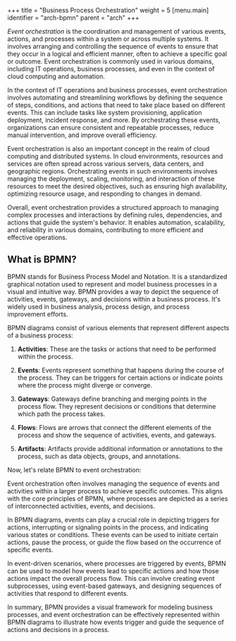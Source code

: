 +++
title = "Business Process Orchestration"
weight = 5
[menu.main]
  identifier = "arch-bpmn"
  parent = "arch"
+++

_Event orchestration_ is the coordination and management of various events, actions, and processes within a system or across multiple systems. It involves arranging and controlling the sequence of events to ensure that they occur in a logical and efficient manner, often to achieve a specific goal or outcome. Event orchestration is commonly used in various domains, including IT operations, business processes, and even in the context of cloud computing and automation.

In the context of IT operations and business processes, event orchestration involves automating and streamlining workflows by defining the sequence of steps, conditions, and actions that need to take place based on different events. This can include tasks like system provisioning, application deployment, incident response, and more. By orchestrating these events, organizations can ensure consistent and repeatable processes, reduce manual intervention, and improve overall efficiency.

Event orchestration is also an important concept in the realm of cloud computing and distributed systems. In cloud environments, resources and services are often spread across various servers, data centers, and geographic regions. Orchestrating events in such environments involves managing the deployment, scaling, monitoring, and interaction of these resources to meet the desired objectives, such as ensuring high availability, optimizing resource usage, and responding to changes in demand.

Overall, event orchestration provides a structured approach to managing complex processes and interactions by defining rules, dependencies, and actions that guide the system's behavior. It enables automation, scalability, and reliability in various domains, contributing to more efficient and effective operations.

## What is BPMN?

BPMN stands for Business Process Model and Notation. It is a standardized graphical notation used to represent and model business processes in a visual and intuitive way. BPMN provides a way to depict the sequence of activities, events, gateways, and decisions within a business process. It's widely used in business analysis, process design, and process improvement efforts.

BPMN diagrams consist of various elements that represent different aspects of a business process:

1. **Activities**: These are the tasks or actions that need to be performed within the process.

2. **Events**: Events represent something that happens during the course of the process. They can be triggers for certain actions or indicate points where the process might diverge or converge.

3. **Gateways**: Gateways define branching and merging points in the process flow. They represent decisions or conditions that determine which path the process takes.

4. **Flows**: Flows are arrows that connect the different elements of the process and show the sequence of activities, events, and gateways.

5. **Artifacts**: Artifacts provide additional information or annotations to the process, such as data objects, groups, and annotations.

Now, let's relate BPMN to event orchestration:

Event orchestration often involves managing the sequence of events and activities within a larger process to achieve specific outcomes. This aligns with the core principles of BPMN, where processes are depicted as a series of interconnected activities, events, and decisions.

In BPMN diagrams, events can play a crucial role in depicting triggers for actions, interrupting or signaling points in the process, and indicating various states or conditions. These events can be used to initiate certain actions, pause the process, or guide the flow based on the occurrence of specific events.

In event-driven scenarios, where processes are triggered by events, BPMN can be used to model how events lead to specific actions and how those actions impact the overall process flow. This can involve creating event subprocesses, using event-based gateways, and designing sequences of activities that respond to different events.

In summary, BPMN provides a visual framework for modeling business processes, and event orchestration can be effectively represented within BPMN diagrams to illustrate how events trigger and guide the sequence of actions and decisions in a process.
